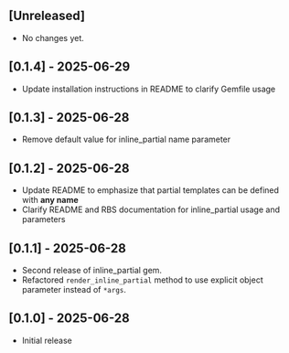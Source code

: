 ## [Unreleased]

- No changes yet.

## [0.1.4] - 2025-06-29

- Update installation instructions in README to clarify Gemfile usage

## [0.1.3] - 2025-06-28

- Remove default value for inline_partial name parameter

## [0.1.2] - 2025-06-28

- Update README to emphasize that partial templates can be defined with **any name**
- Clarify README and RBS documentation for inline_partial usage and parameters

## [0.1.1] - 2025-06-28

- Second release of inline_partial gem.
- Refactored `render_inline_partial` method to use explicit object parameter instead of `*args`.

## [0.1.0] - 2025-06-28

- Initial release

